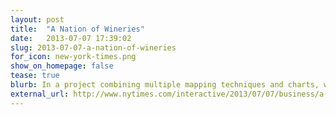 ```yaml
---
layout: post
title:  "A Nation of Wineries"
date:   2013-07-07 17:39:02
slug: 2013-07-07-a-nation-of-wineries
for_icon: new-york-times.png
show_on_homepage: false
tease: true
blurb: In a project combining multiple mapping techniques and charts, we explore the nation's unique wine scene.
external_url: http://www.nytimes.com/interactive/2013/07/07/business/a-nation-of-wineries.html
---
```


